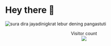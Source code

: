 # Hey there :wave:

<img src="https://raw.githubusercontent.com/sagar-viradiya/sagar-viradiya/master/resources/banner.png" alt="sura dira jayadinigkrat lebur dening pangastuti">

<p align="center"> 
  Visitor count<br>
  <img src="https://profile-counter.glitch.me/psychofate/count.svg" />
</p>
<!-- 
## About me -->
<!-- 
I'm Ahmad Andi Fatkhur R newbie front end developer. An Android Engineer at [BookMyShow](https://in.bookmyshow.com) and also Co-organizer of [GDG MAD](https://gdgmad.com/) (Mumbai). Community is :heart:. Code blooded animal, 1xEngineer :stuck_out_tongue: and :coffee: lover. 

I ocassionally blog and tweet about android. Also open sourced few android related stuff.  


## Things I am passionate about

- Android :robot:
- Open source :octocat:

## Get in touch :coffee:

- Your future buddy to discuss Android related things and tech in general on [Twitter](https://twitter.com/viradiya_sagar).
- Your future life savior :stuck_out_tongue: on [Medium](https://medium.com/@sagarviradiya).
- Your future employee on [LinkedIn](https://www.linkedin.com/in/sagarviradiya)
- And of course GitHub you're already on (Recursion).

 -->
<!--
**sagar-viradiya/sagar-viradiya** is a ✨ _special_ ✨ repository because its `README.md` (this file) appears on your GitHub profile.

Here are some ideas to get you started:

- 🔭 I’m currently working on ...
- 🌱 I’m currently learning ...
- 👯 I’m looking to collaborate on ...
- 🤔 I’m looking for help with ...
- 💬 Ask me about ...
- 📫 How to reach me: ...
- 😄 Pronouns: ...
- ⚡ Fun fact: ...
-->
